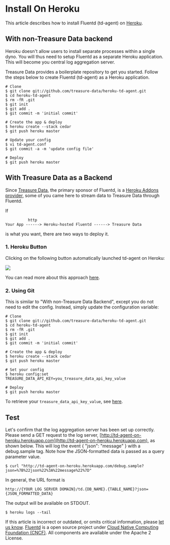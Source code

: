# Install On Heroku

This article describes how to install Fluentd \(td-agent\) on [Heroku](http://www.heroku.com/).

## With non-Treasure Data backend

Heroku doesn't allow users to install separate processes within a single dyno. You will thus need to setup Fluentd as a separate Heroku application. This will become you central log aggregation server.

Treasure Data provides a boilerplate repository to get you started. Follow the steps below to create Fluentd \(td-agent\) as a Heroku application.

```text
# Clone
$ git clone git://github.com/treasure-data/heroku-td-agent.git
$ cd heroku-td-agent
$ rm -fR .git
$ git init
$ git add .
$ git commit -m 'initial commit'

# Create the app & deploy
$ heroku create --stack cedar
$ git push heroku master

# Update your config
$ vi td-agent.conf
$ git commit -a -m 'update config file'

# Deploy
$ git push heroku master
```

## With Treasure Data as a Backend

Since [Treasure Data](http://www.treasuredata.com), the primary sponsor of Fluentd, is a [Heroku Addons provider](https://addons.heroku.com/treasure-data), some of you came here to stream data to Treasure Data through Fluentd.

If

```text
          http                          
Your App ------> Heroku-hosted Fluentd ------> Treasure Data
```

is what you want, there are two ways to deploy it.

### 1. Heroku Button

Clicking on the following button automatically launched td-agent on Heroku:

[![](https://www.herokucdn.com/deploy/button.png)](https://heroku.com/deploy?template=https://github.com/treasure-data/heroku-td-agent)

You can read more about this approach [here](https://github.com/treasure-data/heroku-td-agent).

### 2. Using Git

This is similar to "With non-Treasure Data Backend", except you do not need to edit the config. Instead, simply update the configuration variable:

```text
# Clone
$ git clone git://github.com/treasure-data/heroku-td-agent.git
$ cd heroku-td-agent
$ rm -fR .git
$ git init
$ git add .
$ git commit -m 'initial commit'

# Create the app & deploy
$ heroku create --stack cedar
$ git push heroku master

# Set your config
$ heroku config:set TREASURE_DATA_API_KEY=you_treasure_data_api_key_value

# Deploy
$ git push heroku master
```

To retrieve your `treasure_data_api_key_value`, see [here](http://docs.treasuredata.com/articles/get-apikey).

## Test

Let's confirm that the log aggregation server has been set up correctly. Please send a GET request to the log server, [http://td-agent-on-heroku.herokuapp.com](http://td-agent-on-heroku.herokuapp.com), as shown below. This will log the event { "json": "message" } with a debug.sample tag. Note how the JSON-formatted data is passed as a query parameter value.

```text
$ curl "http://td-agent-on-heroku.herokuapp.com/debug.sample?json=%7B%22json%22%3A%22message%22%7D"
```

In general, the URL format is

```text
http://{YOUR LOG SERVER DOMAIN}/td.{DB_NAME}.{TABLE_NAME}?json={JSON_FORMATTED_DATA}
```

The output will be available on STDOUT.

```text
$ heroku logs --tail
```

If this article is incorrect or outdated, or omits critical information, please [let us know](https://github.com/fluent/fluentd-docs-gitbook/issues?state=open). [Fluentd](http://www.fluentd.org/) is a open source project under [Cloud Native Computing Foundation \(CNCF\)](https://cncf.io/). All components are available under the Apache 2 License.

